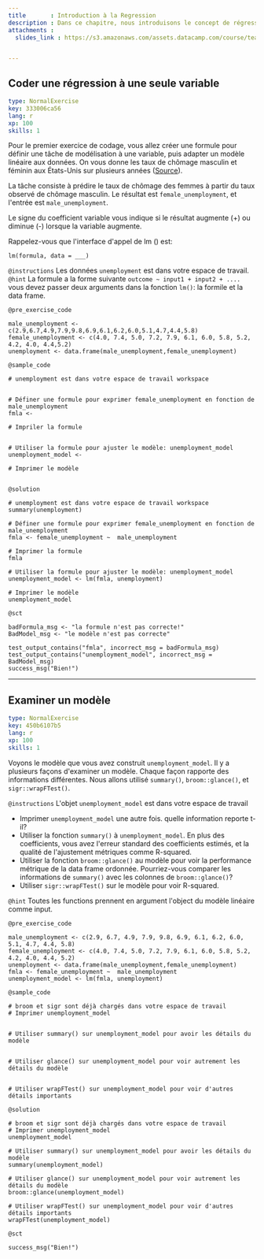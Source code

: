 ```yaml
---
title       : Introduction à la Regression
description : Dans ce chapitre, nous introduisons le concept de régression du point de vue de l'apprentissage automatique. Nous présenterons la méthode de régression fondamentale - la régression linéaire. Nous montrerons comment ajuster un modèle de régression linéaire et faire des prédictions à partir du modèle.
attachments :
  slides_link : https://s3.amazonaws.com/assets.datacamp.com/course/teach/slides_example.pdf


---
```

## Coder une régression à une seule variable

```yaml
type: NormalExercise
key: 333006ca56
lang: r
xp: 100
skills: 1
```

Pour le premier exercice de codage, vous allez créer une formule pour définir une tâche de modélisation à une variable, puis adapter un modèle linéaire aux données. On vous donne les taux de chômage masculin et féminin aux États-Unis sur plusieurs années ([Source](http://college.cengage.com/mathematics/brase/understandable_statistics/7e/students/datasets/slr/frames/slr02.html)).

La tâche consiste à prédire le taux de chômage des femmes à partir du taux observé de chômage masculin. Le résultat est `female_unemployment`, et l'entrée est `male_unemployment`.

Le signe du coefficient variable vous indique si le résultat augmente (+) ou diminue (-) lorsque la variable augmente.

Rappelez-vous que l'interface d'appel de lm () est:

`lm(formula, data = ___)`

`@instructions`
Les données `unemployment` est dans votre espace de travail.
`@hint`
La formule a la forme suivante `outcome ~ input1 + input2 + ....`
vous devez passer deux arguments dans la fonction `lm()`: la formile et la data frame.

`@pre_exercise_code`
```{r}
male_unemployment <- c(2.9,6.7,4.9,7.9,9.8,6.9,6.1,6.2,6.0,5.1,4.7,4.4,5.8)
female_unemployment <- c(4.0, 7.4, 5.0, 7.2, 7.9, 6.1, 6.0, 5.8, 5.2, 4.2, 4.0, 4.4,5.2)
unemployment <- data.frame(male_unemployment,female_unemployment) 
```

`@sample_code`
```{r}
# unemployment est dans votre espace de travail workspace


# Définer une formule pour exprimer female_unemployment en fonction de male_unemployment
fmla <- 

# Impriler la formule


# Utiliser la formule pour ajuster le modèle: unemployment_model
unemployment_model <- 

# Imprimer le modèle


```

`@solution`
```{r}
# unemployment est dans votre espace de travail workspace
summary(unemployment)

# Définer une formule pour exprimer female_unemployment en fonction de male_unemployment
fmla <- female_unemployment ~  male_unemployment 

# Imprimer la formule
fmla

# Utiliser la formule pour ajuster le modèle: unemployment_model
unemployment_model <- lm(fmla, unemployment)

# Imprimer le modèle
unemployment_model
```

`@sct`
```{r}
badFormula_msg <- "la formule n'est pas correcte!"
BadModel_msg <- "le modèle n'est pas correcte"

test_output_contains("fmla", incorrect_msg = badFormula_msg)
test_output_contains("unemployment_model", incorrect_msg = BadModel_msg)
success_msg("Bien!")
```

---
## Examiner un modèle

```yaml
type: NormalExercise
key: 450b6107b5
lang: r
xp: 100
skills: 1
```
Voyons le modèle que vous avez construit `unemployment_model`. Il y a plusieurs façons d'examiner un modèle. Chaque façon rapporte des informations différentes.
Nous allons utilisé `summary()`, `broom::glance()`, et `sigr::wrapFTest()`.

`@instructions`
L'objet `unemployment_model` est dans votre espace de travail
- Imprimer `unemployment_model` une autre fois. quelle information reporte t-il?
- Utiliser la fonction  `summary()` à `unemployment_model`. En plus des coefficients, vous avez l'erreur standard des coefficients estimés, et  la qualité de l'ajustement métriques comme R-squared.
- Utiliser la fonction `broom::glance()`  au modèle pour voir la performance métrique de la data frame ordonnée. Pourriez-vous comparer les informations de `summary()` avec les colonnes de `broom::glance()`?
- Utiliser `sigr::wrapFTest()` sur le modèle pour voir R-squared.


`@hint`
Toutes les functions prennent en argument l'object du modèle linéaire comme input.

`@pre_exercise_code`
```{r}
male_unemployment <- c(2.9, 6.7, 4.9, 7.9, 9.8, 6.9, 6.1, 6.2, 6.0, 5.1, 4.7, 4.4, 5.8)
female_unemployment <- c(4.0, 7.4, 5.0, 7.2, 7.9, 6.1, 6.0, 5.8, 5.2, 4.2, 4.0, 4.4, 5.2)
unemployment <- data.frame(male_unemployment,female_unemployment) 
fmla <- female_unemployment ~  male_unemployment 
unemployment_model <- lm(fmla, unemployment)
```

`@sample_code`
```{r}
# broom et sigr sont déjà chargés dans votre espace de travail
# Imprimer unemployment_model


# Utiliser summary() sur unemployment_model pour avoir les détails du modèle


# Utiliser glance() sur unemployment_model pour voir autrement les détails du modèle


# Utiliser wrapFTest() sur unemployment_model pour voir d'autres détails importants

```

`@solution`
```{r}
# broom et sigr sont déjà chargés dans votre espace de travail
# Imprimer unemployment_model
unemployment_model

# Utiliser summary() sur unemployment_model pour avoir les détails du modèle
summary(unemployment_model)

# Utiliser glance() sur unemployment_model pour voir autrement les détails du modèle
broom::glance(unemployment_model)

# Utiliser wrapFTest() sur unemployment_model pour voir d'autres détails importants
wrapFTest(unemployment_model)
```

`@sct`
```{r}
success_msg("Bien!")
```
